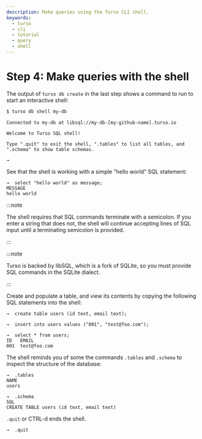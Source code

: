 ```yaml
---
description: Make queries using the Turso CLI shell.
keywords:
  - turso
  - cli
  - tutorial
  - query
  - shell
---
```


# Step 4: Make queries with the shell

The output of `turso db create` in the last step shows a command to run to start
an interactive shell:

```bash
$ turso db shell my-db
```

```
Connected to my-db at libsql://my-db-[my-github-name].turso.io

Welcome to Turso SQL shell!

Type ".quit" to exit the shell, ".tables" to list all tables, and ".schema" to show table schemas.

→
```

See that the shell is working with a simple "hello world" SQL statement:

```
→  select "hello world" as message;
MESSAGE
hello world
```

:::note

The shell requires that SQL commands terminate with a semicolon. If you enter a
string that does not, the shell will continue accepting lines of SQL input until
a terminating semicolon is provided.

:::

:::note

Turso is backed by libSQL, which is a fork of SQLite, so you must provide SQL
commands in the SQLite dialect.

:::

Create and populate a table, and view its contents by copying the following SQL
statements into the shell:

```
→  create table users (id text, email text);

→  insert into users values ("001", "test@foo.com");

→  select * from users;
ID   EMAIL
001  test@foo.com
```

The shell reminds you of some the commands `.tables` and `.schema` to inspect
the structure of the database:

```
→  .tables
NAME
users

→  .schema
SQL
CREATE TABLE users (id text, email text)
```

`.quit` or CTRL-d ends the shell.

```
→  .quit
```
